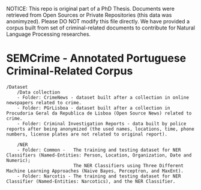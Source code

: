 NOTICE: 
This repo is original part of a PhD Thesis. 
Documents were retrieved from Open Sources or Private Repositories (this data was anonimyzed).
Please DO NOT modify this file directly. 
We have provided a corpus built from set of criminal-related documents to contribute for Natural Language Processing researches. 


# SEMCrime - Annotated Portuguese Criminal-Related Corpus


	/Dataset 
		/Data collection
		- Folder: CrimeNews - dataset built after a collection in online newspapers related to crime.
		- Folder: PGrLisboa - dataset built after a collection in Procudoria Geral da Republica de Lisboa (Open Source News) related to crime.
		- Folder: Criminal Investigation Reports - data built by police reports after being anonymized (the used names, locations, time, phone numbers, license plates are not related to original report).
					
		/NER
		- Folder: Common -   The training and testing dataset for NER Classifiers (Named-Entities: Person, Location, Organization, Date and Numeric);
	  	 			         The NER Classifiers using Three Different Machine Learning Approaches (Naive Bayes, Perceptron, and MaxEnt). 	
		- Folder: Narcotis - The training and testing dataset for NER Classifier (Named-Entities: Narcotics), and the NER Classifier.
